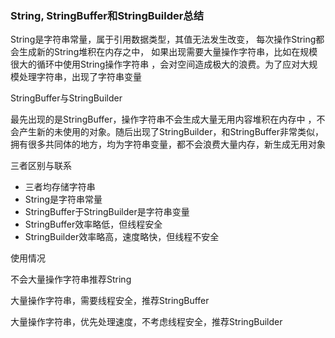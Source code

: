 ### String, StringBuffer和StringBuilder总结

String是字符串常量，属于引用数据类型，其值无法发生改变，
每次操作String都会生成新的String堆积在内存之中，
如果出现需要大量操作字符串，比如在规模很大的循环中使用String操作字符串
，会对空间造成极大的浪费。为了应对大规模处理字符串，出现了字符串变量

StringBuffer与StringBuilder

最先出现的是StringBuffer，操作字符串不会生成大量无用内容堆积在内存中
，不会产生新的未使用的对象。随后出现了StringBuilder，和StringBuffer非常类似，
拥有很多共同体的地方，均为字符串变量，都不会浪费大量内存，新生成无用对象

三者区别与联系

* 三者均存储字符串
* String是字符串常量
* StringBuffer于StringBuilder是字符串变量
* StringBuffer效率略低，但线程安全
* StringBuilder效率略高，速度略快，但线程不安全

使用情况

不会大量操作字符串推荐String

大量操作字符串，需要线程安全，推荐StringBuffer

大量操作字符串，优先处理速度，不考虑线程安全，推荐StringBuilder
